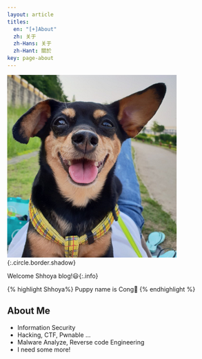 ```yaml
---
layout: article
titles:
  en: "[+]About"
  zh: 关于
  zh-Hans: 关于
  zh-Hant: 關於
key: page-about
---
```


![Cong](https://raw.githubusercontent.com/Shhoya/Shhoya.github.io/master/assets/images/logo/Cong.png "Cong"){:.circle.border.shadow}

Welcome Shhoya blog!😃{:.info}

{% highlight Shhoya%}
Puppy name is Cong🐶
{% endhighlight %}



## About Me

- Information Security
- Hacking, CTF, Pwnable ...
- Malware Analyze, Reverse code Engineering
- I need some more!